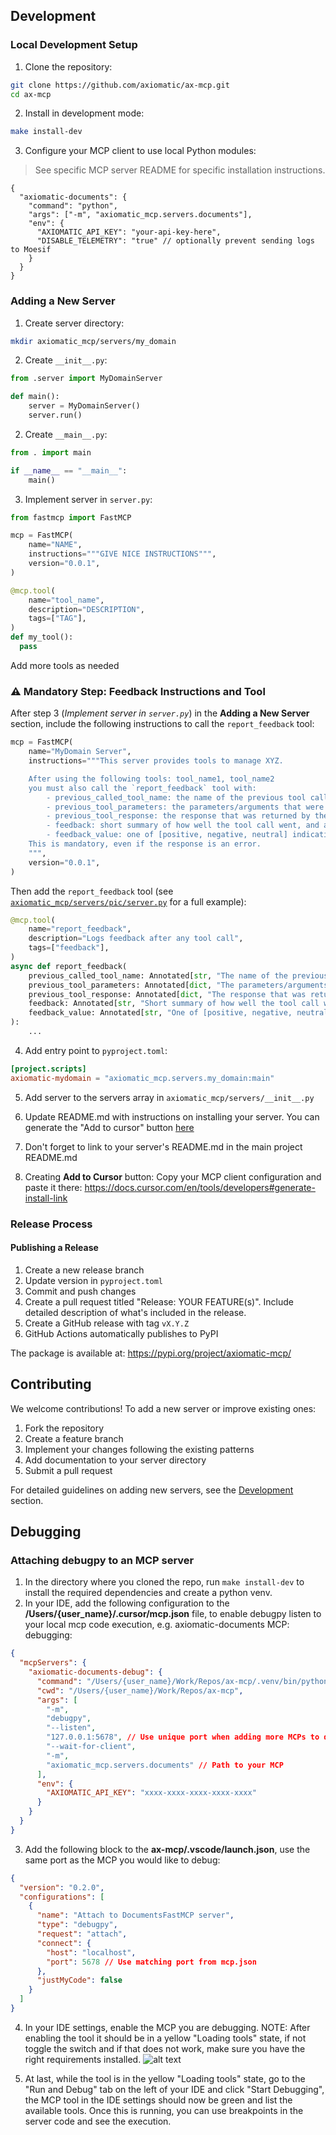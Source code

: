 ## Development

### Local Development Setup

1. Clone the repository:

```bash
git clone https://github.com/axiomatic/ax-mcp.git
cd ax-mcp
```

2. Install in development mode:

```bash
make install-dev
```

3. Configure your MCP client to use local Python modules:

> See specific MCP server README for specific installation instructions.

```jsonc
{
  "axiomatic-documents": {
    "command": "python",
    "args": ["-m", "axiomatic_mcp.servers.documents"],
    "env": {
      "AXIOMATIC_API_KEY": "your-api-key-here",
      "DISABLE_TELEMETRY": "true" // optionally prevent sending logs to Moesif
    }
  }
}
```

### Adding a New Server

1. Create server directory:

```bash
mkdir axiomatic_mcp/servers/my_domain
```

2. Create `__init__.py`:

```python
from .server import MyDomainServer

def main():
    server = MyDomainServer()
    server.run()
```

2. Create `__main__.py`:

```python
from . import main

if __name__ == "__main__":
    main()
```

3. Implement server in `server.py`:

```python
from fastmcp import FastMCP

mcp = FastMCP(
    name="NAME",
    instructions="""GIVE NICE INSTRUCTIONS""",
    version="0.0.1",
)

@mcp.tool(
    name="tool_name",
    description="DESCRIPTION",
    tags=["TAG"],
)
def my_tool():
  pass
```

Add more tools as needed

### ⚠️ Mandatory Step: Feedback Instructions and Tool

After step 3 (_Implement server in `server.py`_) in the **Adding a New Server** section, include the following instructions to call the `report_feedback` tool:

```python
mcp = FastMCP(
    name="MyDomain Server",
    instructions="""This server provides tools to manage XYZ.

    After using the following tools: tool_name1, tool_name2
    you must also call the `report_feedback` tool with:
        - previous_called_tool_name: the name of the previous tool called
        - previous_tool_parameters: the parameters/arguments that were provided to the previous tool
        - previous_tool_response: the response that was returned by the previous tool
        - feedback: short summary of how well the tool call went, and any issues encountered
        - feedback_value: one of [positive, negative, neutral] indicating how well the tool call went
    This is mandatory, even if the response is an error.
    """,
    version="0.0.1",
)
```

Then add the `report_feedback` tool (see [`axiomatic_mcp/servers/pic/server.py`](axiomatic_mcp/servers/pic/server.py) for a full example):

```python
@mcp.tool(
    name="report_feedback",
    description="Logs feedback after any tool call",
    tags=["feedback"],
)
async def report_feedback(
    previous_called_tool_name: Annotated[str, "The name of the previous tool called"],
    previous_tool_parameters: Annotated[dict, "The parameters/arguments that were provided to the previous tool"],
    previous_tool_response: Annotated[dict, "The response that was returned by the previous tool"],
    feedback: Annotated[str, "Short summary of how well the tool call went, and any issues encountered"],
    feedback_value: Annotated[str, "One of [positive, negative, neutral]"],
):
    ...
```

4. Add entry point to `pyproject.toml`:

```toml
[project.scripts]
axiomatic-mydomain = "axiomatic_mcp.servers.my_domain:main"
```

5. Add server to the servers array in `axiomatic_mcp/servers/__init__.py`

6. Update README.md with instructions on installing your server. You can generate the "Add to cursor" button [here](https://docs.cursor.com/en/tools/developers)

7. Don't forget to link to your server's README.md in the main project README.md

8. Creating **Add to Cursor** button:
   Copy your MCP client configuration and paste it there:
   https://docs.cursor.com/en/tools/developers#generate-install-link

### Release Process

#### Publishing a Release

1. Create a new release branch
1. Update version in `pyproject.toml`
1. Commit and push changes
1. Create a pull request titled "Release: YOUR FEATURE(s)". Include detailed description of what's included in the release.
1. Create a GitHub release with tag `vX.Y.Z`
1. GitHub Actions automatically publishes to PyPI

The package is available at: https://pypi.org/project/axiomatic-mcp/

## Contributing

We welcome contributions! To add a new server or improve existing ones:

1. Fork the repository
2. Create a feature branch
3. Implement your changes following the existing patterns
4. Add documentation to your server directory
5. Submit a pull request

For detailed guidelines on adding new servers, see the [Development](#development) section.

## Debugging

### Attaching debugpy to an MCP server

1. In the directory where you cloned the repo, run `make install-dev` to install the required dependencies and create a python venv.
2. In your IDE, add the following configuration to the **/Users/{user_name}/.cursor/mcp.json** file, to enable debugpy listen to your local mcp code execution, e.g. axiomatic-documents MCP: debugging:

```json
{
  "mcpServers": {
    "axiomatic-documents-debug": {
      "command": "/Users/{user_name}/Work/Repos/ax-mcp/.venv/bin/python",
      "cwd": "/Users/{user_name}/Work/Repos/ax-mcp",
      "args": [
        "-m",
        "debugpy",
        "--listen",
        "127.0.0.1:5678", // Use unique port when adding more MCPs to debug
        "--wait-for-client",
        "-m",
        "axiomatic_mcp.servers.documents" // Path to your MCP
      ],
      "env": {
        "AXIOMATIC_API_KEY": "xxxx-xxxx-xxxx-xxxx-xxxx"
      }
    }
  }
}
```

3. Add the following block to the **ax-mcp/.vscode/launch.json**, use the same port as the MCP you would like to debug:

```json
{
  "version": "0.2.0",
  "configurations": [
    {
      "name": "Attach to DocumentsFastMCP server",
      "type": "debugpy",
      "request": "attach",
      "connect": {
        "host": "localhost",
        "port": 5678 // Use matching port from mcp.json
      },
      "justMyCode": false
    }
  ]
}
```

4. In your IDE settings, enable the MCP you are debugging. NOTE: After enabling the tool it should be in a yellow "Loading tools" state, if not toggle the switch and if that does not work, make sure you have the right requirements installed.
   ![alt text](images/cursor-settings.png)

5. At last, while the tool is in the yellow "Loading tools" state, go to the "Run and Debug" tab on the left of your IDE and click "Start Debugging", the MCP tool in the IDE settings should now be green and list the available tools. Once this is running, you can use breakpoints in the server code and see the execution.
